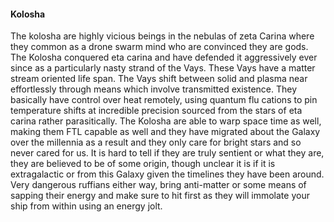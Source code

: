 


#### Kolosha

The kolosha are highly vicious beings in the nebulas of zeta Carina where they common as a drone swarm mind who are convinced they are gods.   The Kolosha conquered eta carina and have defended it aggressively ever since as a particularly nasty strand of the Vays.  These Vays have a matter stream oriented life span.  The Vays shift between solid and plasma near effortlessly through means which involve transmitted existence.   They basically have control over heat remotely, using quantum flu cations to pin temperature shifts at incredible precision sourced from the stars of eta carina rather parasitically.   The Kolosha are able to warp space time as well, making them FTL capable as well and they have migrated about the Galaxy over the millennia as a result and they only care for bright stars and so never cared for us.  It is hard to tell if they are truly sentient or what they are, they are believed to be of some origin, though unclear it is if it is extragalactic or from this Galaxy given the timelines they have been around.   Very dangerous ruffians either way, bring anti-matter or some means of sapping their energy and make sure to hit first as they will immolate your ship from within using an energy jolt.
